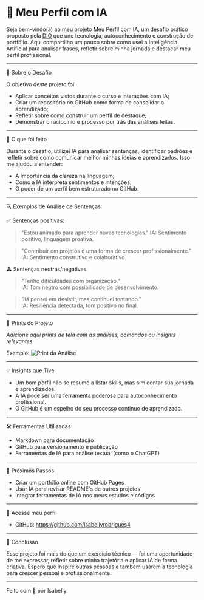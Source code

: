 # 🤖 Meu Perfil com IA

Seja bem-vindo(a) ao meu projeto Meu Perfil com IA, um desafio prático proposto pela [DIO](https://www.dio.me) que une tecnologia, autoconhecimento e construção de portfólio. Aqui compartilho um pouco sobre como usei a Inteligência Artificial para analisar frases, refletir sobre minha jornada e destacar meu perfil profissional.

---

 📌 Sobre o Desafio

O objetivo deste projeto foi:

- Aplicar conceitos vistos durante o curso e interações com IA;
- Criar um repositório no GitHub como forma de consolidar o aprendizado;
- Refletir sobre como construir um perfil de destaque;
- Demonstrar o raciocínio e processo por trás das análises feitas.

---

🧠 O que foi feito

Durante o desafio, utilizei IA para analisar sentenças, identificar padrões e refletir sobre como comunicar melhor minhas ideias e aprendizados. Isso me ajudou a entender:

- A importância da clareza na linguagem;
- Como a IA interpreta sentimentos e intenções;
- O poder de um perfil bem estruturado no GitHub.

---

🔍 Exemplos de Análise de Sentenças

 ✅ Sentenças positivas:
> "Estou animado para aprender novas tecnologias."
> IA: Sentimento positivo, linguagem proativa.

> "Contribuir em projetos é uma forma de crescer profissionalmente."  
IA: Sentimento construtivo e colaborativo.

⚠️ Sentenças neutras/negativas:
> "Tenho dificuldades com organização."  
IA: Tom neutro com possibilidade de desenvolvimento.

> "Já pensei em desistir, mas continuei tentando."  
IA: Resiliência detectada, tom positivo no final.

---

 📸 Prints do Projeto

*Adicione aqui prints de tela com as análises, comandos ou insights relevantes.*

Exemplo:
![Print da Análise](prints/exemplo-analise.png)

---

💡 Insights que Tive

- Um bom perfil não se resume a listar skills, mas sim contar sua jornada e aprendizados.
- A IA pode ser uma ferramenta poderosa para autoconhecimento profissional.
- O GitHub é um espelho do seu processo contínuo de aprendizado.

---

 🛠 Ferramentas Utilizadas

- Markdown para documentação
- GitHub para versionamento e publicação
- Ferramentas de IA para análise textual (como o ChatGPT)

---

 🌱 Próximos Passos

- Criar um portfólio online com GitHub Pages
- Usar IA para revisar README's de outros projetos
- Integrar ferramentas de IA nos meus estudos e códigos

---

 🔗 Acesse meu perfil

- GitHub: https://github.com/isabellyrodrigues4

---

🚀 Conclusão

Esse projeto foi mais do que um exercício técnico — foi uma oportunidade de me expressar, refletir sobre minha trajetória e aplicar IA de forma criativa. Espero que inspire outras pessoas a também usarem a tecnologia para crescer pessoal e profissionalmente.

---

Feito com 💙 por Isabelly.
